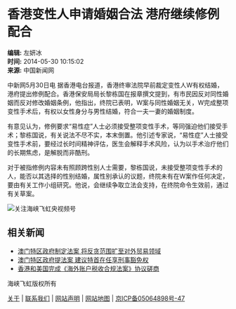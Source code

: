 # 香港变性人申请婚姻合法 港府继续修例配合

**编辑:** 左妍冰  
**时间:** 2014-05-30 10:15:02  
**来源:** 中国新闻网  

中新网5月30日电 据香港电台报道，香港终审法院早前裁定变性人W有权结婚，港府提出修例配合。香港保安局局长黎栋国在报章撰文提到，有市民因反对同性婚姻而反对修改婚姻条例，他指出，终院已表明，W案与同性婚姻无关，W完成整项变性手术后，有权以女性身分与男性结婚，符合一夫一妻的婚姻制度。

有意见认为，修例要求“易性症”人士必须接受整项变性手术，等同强迫他们接受手术；黎栋国说，有关说法不尽不实，本末倒置。他引述专家说，“易性症”人士接受变性手术前，要经过长时间精神评估，医生会解释手术风险，认为以手术治疗他们的长期焦虑，是解脱而非酷刑。

对于被指修例内容未有照顾跨性别人士需要，黎栋国说，未接受整项变性手术的人，能否以其选择的性别结婚，属性别承认的议题，终院未有在W案作任何决定，要由有关工作小组研究。他说，会继续争取立法会支持，在终院命令生效前，通过有关草案。

![关注海峡飞虹央视频号](//p2.cri.cn/M00/4D/3A/wKgACl7xvJaAL7mZAAAAAAAAAAA027.150x150.300x300.jpg)

## 相关新闻

-   [澳门特区政府制定法案 将反贪范围扩至对外贸易领域](/2014-5-23/81eb0a79-4c48-83b2-8613-ada0a4923d48.html)
-   [澳门特区政府提法案 建议特首在任享刑事豁免权](/2014-5-21/3908d091-86af-2cae-86d7-65e0b05a0345.html)
-   [香港和美国完成《海外账户税收合规法案》协议磋商](/2014-5-11/cb9fe9fb-01ef-4512-5a3f-49bd852244b4.html)

海峡飞虹版权所有  

[关于](/about) | [联系我们](/contactus) | [网站声明](/statement) | [网站地图](/map) | [京ICP备05064898号-47](https://beian.miit.gov.cn)